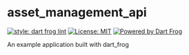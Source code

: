 # asset_management_api

[![style: dart frog lint][dart_frog_lint_badge]][dart_frog_lint_link]
[![License: MIT][license_badge]][license_link]
[![Powered by Dart Frog](https://img.shields.io/endpoint?url=https://tinyurl.com/dartfrog-badge)](https://dart-frog.dev)

An example application built with dart_frog

[dart_frog_lint_badge]: https://img.shields.io/badge/style-dart_frog_lint-1DF9D2.svg
[dart_frog_lint_link]: https://pub.dev/packages/dart_frog_lint
[license_badge]: https://img.shields.io/badge/license-MIT-blue.svg
[license_link]: https://opensource.org/licenses/MIT
